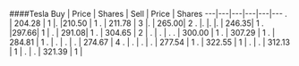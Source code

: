 ####Tesla
Buy | Price | Shares | Sell | Price | Shares
---|---|---|---|---|---
 . | 204.28 | 1 |. |210.50 | 1
 . | 211.78 | 3 |. | 265.00| 2
 . |. |. |. | 246.35| 1
 . |297.66| 1 | . | 291.08| 1
 . | 304.65 | 2 | . | . | .
 . | 300.00 | 1
 . | 307.29 | 1 
 . | 284.81 | 1 
 . | . | . | . | 274.67 | 4
 . | . | . | . | 277.54 | 1
 . | 322.55 | 1 | . | 
 . | 312.13 | 1 | . |
 . | 321.39 | 1 |
 




